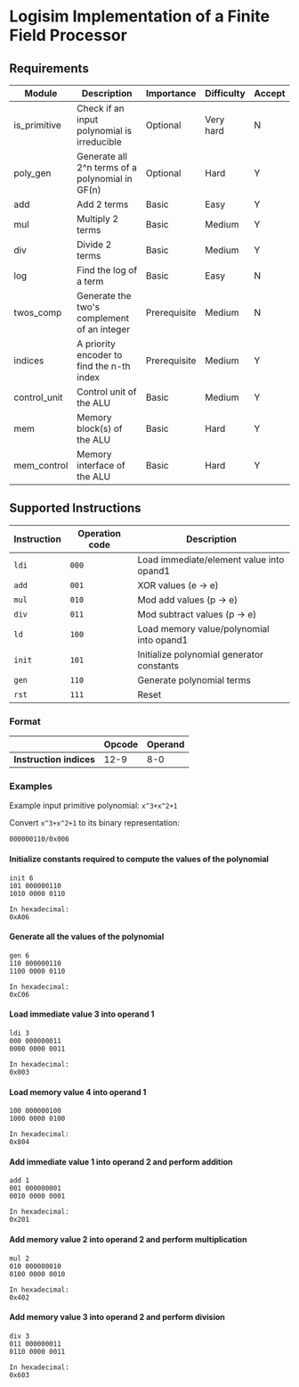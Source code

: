 # Logisim Implementation of a Finite Field Processor

## Requirements

|Module|Description|Importance|Difficulty|Accept|
|------|----------|------|------|------|
|is_primitive|Check if an input polynomial is irreducible|Optional|Very hard|N|
|poly_gen|Generate all 2^n terms of a polynomial in GF(n)|Optional|Hard|Y|
|add|Add 2 terms|Basic|Easy|Y|
|mul|Multiply 2 terms|Basic|Medium|Y|
|div|Divide 2 terms|Basic|Medium|Y|
|log|Find the log of a term|Basic|Easy|N|
|twos_comp|Generate the two's complement of an integer|Prerequisite|Medium|N|
|indices|A priority encoder to find the n-th index|Prerequisite|Medium|Y|
|control_unit|Control unit of the ALU|Basic|Medium|Y|
|mem|Memory block(s) of the ALU|Basic|Hard|Y|
|mem_control|Memory interface of the ALU|Basic|Hard|Y|

## Supported Instructions

|Instruction|Operation code|Description|
|-----------|--------------|-----------|
|`ldi`|`000`|Load immediate/element value into opand1|
|`add`|`001`|XOR values (e -> e)|
|`mul`|`010`|Mod add values (p -> e)|
|`div`|`011`|Mod subtract values (p -> e)|
|`ld`|`100`|Load memory value/polynomial into opand1|
|`init`|`101`|Initialize polynomial generator constants|
|`gen`|`110`|Generate polynomial terms|
|`rst`|`111`|Reset|

### Format

| |Opcode|Operand|
|-|------|-------|
|__Instruction indices__|12-9|8-0|

### Examples

Example input primitive polynomial: `x^3+x^2+1`

Convert `x^3+x^2+1` to its binary representation:

`000000110/0x006`

#### Initialize constants required to compute the values of the polynomial
```
init 6
101 000000110
1010 0000 0110

In hexadecimal:
0xA06
```

#### Generate all the values of the polynomial
```
gen 6
110 000000110
1100 0000 0110

In hexadecimal:
0xC06
```

#### Load immediate value 3 into operand 1
```
ldi 3
000 000000011
0000 0000 0011

In hexadecimal:
0x003
```

#### Load memory value 4 into operand 1
```ld 4
100 000000100
1000 0000 0100

In hexadecimal:
0x804
```

#### Add immediate value 1 into operand 2 and perform addition
```
add 1
001 000000001
0010 0000 0001

In hexadecimal:
0x201
```

#### Add memory value 2 into operand 2 and perform multiplication
```
mul 2
010 000000010
0100 0000 0010

In hexadecimal:
0x402
```

#### Add memory value 3 into operand 2 and perform division
```
div 3
011 000000011
0110 0000 0011

In hexadecimal:
0x603
```
